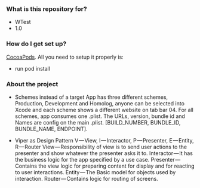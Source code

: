 ### What is this repository for? ###

* WTest
* 1.0

### How do I get set up? ###

[CocoaPods](https://cocoapods.org). All you need to setup it properly is:
* run pod install

### About the project ###

* Schemes instead of a target
  App has three different schemes, Production, Development and Homolog, anyone can be selected into Xcode and each scheme shows a different website on tab bar 04.
  For all schemes, app consumes one .plist. The URLs, version, bundle id and Names are config on the main .plist. [BUILD_NUMBER, BUNDLE_ID, BUNDLE_NAME, ENDPOINT].

* Viper as Design Pattern
  V — View, I — Interactor, P — Presenter, E — Entity, R — Router
  View — Responsibility of view is to send user actions to the presenter and show whatever the presenter asks it to.
  Interactor — It has the business logic for the app specified by a use case.
  Presenter — Contains the view logic for preparing content for display and for reacting to user interactions.
  Entity — The Basic model for objects used by interaction.
  Router — Contains logic for routing of screens.
